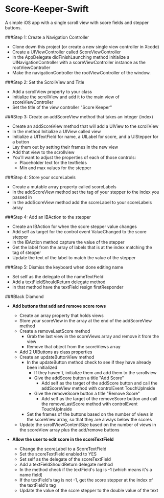 Score-Keeper-Swift
==================

A simple iOS app with a single scroll view with score fields and stepper buttons.

###Step 1: Create a Navigation Controller
- Clone down this project (or create a new single view controller in Xcode)
- Create a UIViewController called ScoreViewController
- In the AppDelegate didFinishLaunching method initialize a UINavigationController with a scoreViewController instance as the rootViewController
- Make the navigationController the rootViewController of the window.

###Step 2: Set the ScrollView and Title
- Add a scrollView property to your class
- Initialize the scrollView and add it to the main view of scoreViewController
- Set the title of the view controller "Score Keeper"

###Step 3: Create an addScoreView method that takes an integer (index)
- Create an addScoreView method that will add a UIView to the scrollView
- In the method Initialize a UIView called view
- Initialize a UITextField for name, a UILabel for score, and a UIStepper for a button
- Lay them out by setting their frames in the new view
- Add that view to the scrollview
- You'll want to adjust the properties of each of those controls: 
  - Placeholder text for the textfields
  - Min and max values for the stepper
  
###Step 4: Store your scoreLabels
- Create a mutable array property called scoreLabels
- In the addScoreView method set the tag of your stepper to the index you passed in
- In the addScoreView method add the scoreLabel to your scoreLabels array

###Step 4: Add an IBAction to the stepper
- Create an IBAction for when the score stepper value changes
- Add self as target for the control event ValueChanged to the score stepper
- In the IBAction method capture the value of the stepper
- Get the label from the array of labels that is at the index matching the tag of stepper
- Update the text of the label to match the value of the stepper

###Step 5: Dismiss the keyboard when done editing name
- Set self as the delegate of the nameTextField
- Add a textFieldShouldReturn delegate method
- In that method have the textField resign firstResponder


###Black Diamond
- **Add buttons that add and remove score rows**
  - Create an array property that holds views
  - Store your scoreView in the array at the end of the addScoreView method
  - Create a removeLastScore method
    - Grab the last view in the scoreViews array and remove it from the view
    - Remove that object from the scoreViews array
  - Add 2 UIButtons as class properties 
  - Create an updateButtonView method
    - In the updateButton method check to see if they have already been initialized
      - If they haven't, initialize them and add them to the scrollview
      - Give the addScore button a title "Add Score"
        - Add self as the target of the addScore button and call the addScoreView method with controlEvent TouchUpInside
      - Give the removeScore button a title "Remove Score"
        - Add self as the target of the removeScore button and call the removeLastScore method with controlEvent TouchUpInside
    - Set the frames of the buttons based on the number of views in the scoreView array, so that they are always below the scores
  - Update the scrollViewContentSize based on the number of views in the scoreView array plus the add/remove buttons
  

- **Allow the user to edit score in the scoreTextField**
  - Change the scoreLabel to a ScoreTextField
  - Set the scoreTextField enabled to YES
  - Set self as the delegate of the scoreTextField
  - Add a textFieldShouldReturn delegate method
  - In the method check if the textField's tag is -1 (which means it's a name field)
  - If the textField's tag is not -1, get the score stepper at the index of the textField's tag
  - Update the value of the score stepper to the double value of the text

